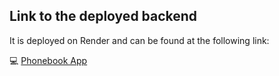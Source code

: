 ## Link to the deployed backend

It is deployed on Render and can be found at the following link:

💻 [Phonebook App](https://phonebook-fs-0o1h.onrender.com/)
